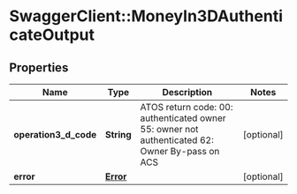 # SwaggerClient::MoneyIn3DAuthenticateOutput

## Properties
Name | Type | Description | Notes
------------ | ------------- | ------------- | -------------
**operation3_d_code** | **String** | ATOS return code:  00: authenticated owner  55: owner not authenticated  62: Owner By-pass on ACS | [optional] 
**error** | [**Error**](Error.md) |  | [optional] 


